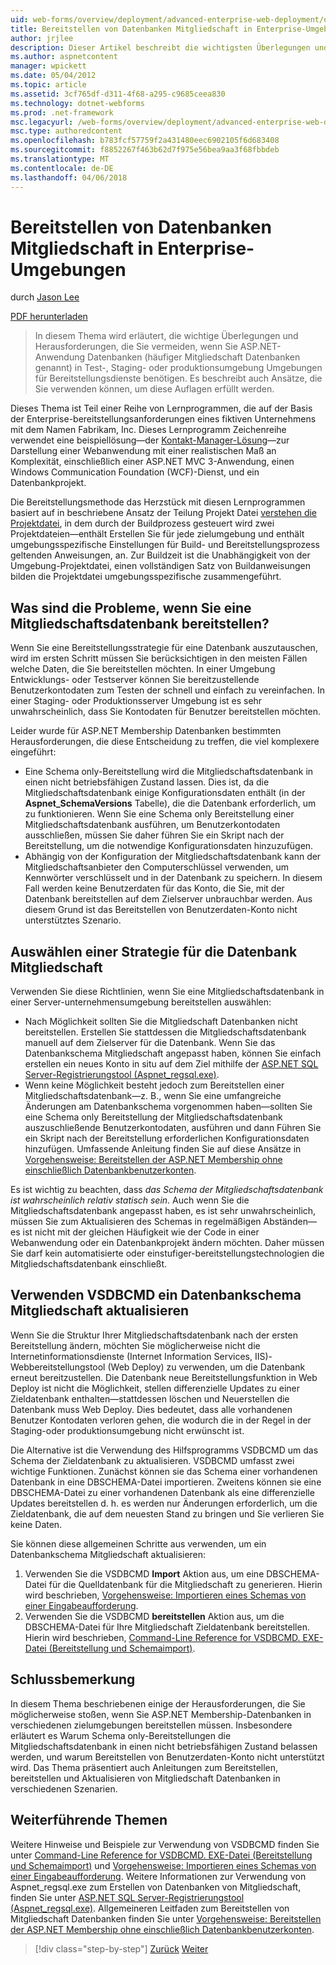 ```yaml
---
uid: web-forms/overview/deployment/advanced-enterprise-web-deployment/deploying-membership-databases-to-enterprise-environments
title: Bereitstellen von Datenbanken Mitgliedschaft in Enterprise-Umgebungen | Microsoft Docs
author: jrjlee
description: Dieser Artikel beschreibt die wichtigsten Überlegungen und Herausforderungen, die Sie benötigen, zu umgehen, wenn Sie ASP.NET Anwendung-Services-Datenbanken (üblicher... bereitstellen
ms.author: aspnetcontent
manager: wpickett
ms.date: 05/04/2012
ms.topic: article
ms.assetid: 3cf765df-d311-4f68-a295-c9685ceea830
ms.technology: dotnet-webforms
ms.prod: .net-framework
msc.legacyurl: /web-forms/overview/deployment/advanced-enterprise-web-deployment/deploying-membership-databases-to-enterprise-environments
msc.type: authoredcontent
ms.openlocfilehash: b783fcf57759f2a431480eec6902105f6d683408
ms.sourcegitcommit: f8852267f463b62d7f975e56bea9aa3f68fbbdeb
ms.translationtype: MT
ms.contentlocale: de-DE
ms.lasthandoff: 04/06/2018
---
```

<a name="deploying-membership-databases-to-enterprise-environments"></a>Bereitstellen von Datenbanken Mitgliedschaft in Enterprise-Umgebungen
====================
durch [Jason Lee](https://github.com/jrjlee)

[PDF herunterladen](https://msdnshared.blob.core.windows.net/media/MSDNBlogsFS/prod.evol.blogs.msdn.com/CommunityServer.Blogs.Components.WeblogFiles/00/00/00/63/56/8130.DeployingWebAppsInEnterpriseScenarios.pdf)

> In diesem Thema wird erläutert, die wichtige Überlegungen und Herausforderungen, die Sie vermeiden, wenn Sie ASP.NET-Anwendung Datenbanken (häufiger Mitgliedschaft Datenbanken genannt) in Test-, Staging- oder produktionsumgebung Umgebungen für Bereitstellungsdienste benötigen. Es beschreibt auch Ansätze, die Sie verwenden können, um diese Auflagen erfüllt werden.


Dieses Thema ist Teil einer Reihe von Lernprogrammen, die auf der Basis der Enterprise-bereitstellungsanforderungen eines fiktiven Unternehmens mit dem Namen Fabrikam, Inc. Dieses Lernprogramm Zeichenreihe verwendet eine beispiellösung&#x2014;der [Kontakt-Manager-Lösung](../web-deployment-in-the-enterprise/the-contact-manager-solution.md)&#x2014;zur Darstellung einer Webanwendung mit einer realistischen Maß an Komplexität, einschließlich einer ASP.NET MVC 3-Anwendung, einen Windows Communication Foundation (WCF)-Dienst, und ein Datenbankprojekt.

Die Bereitstellungsmethode das Herzstück mit diesen Lernprogrammen basiert auf in beschriebene Ansatz der Teilung Projekt Datei [verstehen die Projektdatei](../web-deployment-in-the-enterprise/understanding-the-project-file.md), in dem durch der Buildprozess gesteuert wird zwei Projektdateien&#x2014;enthält Erstellen Sie für jede zielumgebung und enthält umgebungsspezifische Einstellungen für Build- und Bereitstellungsprozess geltenden Anweisungen, an. Zur Buildzeit ist die Unabhängigkeit von der Umgebung-Projektdatei, einen vollständigen Satz von Buildanweisungen bilden die Projektdatei umgebungsspezifische zusammengeführt.

## <a name="what-are-the-issues-when-you-deploy-a-membership-database"></a>Was sind die Probleme, wenn Sie eine Mitgliedschaftsdatenbank bereitstellen?

Wenn Sie eine Bereitstellungsstrategie für eine Datenbank auszutauschen, wird im ersten Schritt müssen Sie berücksichtigen in den meisten Fällen welche Daten, die Sie bereitstellen möchten. In einer Umgebung Entwicklungs- oder Testserver können Sie bereitzustellende Benutzerkontodaten zum Testen der schnell und einfach zu vereinfachen. In einer Staging- oder Produktionsserver Umgebung ist es sehr unwahrscheinlich, dass Sie Kontodaten für Benutzer bereitstellen möchten.

Leider wurde für ASP.NET Membership Datenbanken bestimmten Herausforderungen, die diese Entscheidung zu treffen, die viel komplexere eingeführt:

- Eine Schema only-Bereitstellung wird die Mitgliedschaftsdatenbank in einen nicht betriebsfähigen Zustand lassen. Dies ist, da die Mitgliedschaftsdatenbank einige Konfigurationsdaten enthält (in der **Aspnet\_SchemaVersions** Tabelle), die die Datenbank erforderlich, um zu funktionieren. Wenn Sie eine Schema only Bereitstellung einer Mitgliedschaftsdatenbank ausführen, um Benutzerkontodaten ausschließen, müssen Sie daher führen Sie ein Skript nach der Bereitstellung, um die notwendige Konfigurationsdaten hinzuzufügen.
- Abhängig von der Konfiguration der Mitgliedschaftsdatenbank kann der Mitgliedschaftsanbieter den Computerschlüssel verwenden, um Kennwörter verschlüsselt und in der Datenbank zu speichern. In diesem Fall werden keine Benutzerdaten für das Konto, die Sie, mit der Datenbank bereitstellen auf dem Zielserver unbrauchbar werden. Aus diesem Grund ist das Bereitstellen von Benutzerdaten-Konto nicht unterstütztes Szenario.

## <a name="choosing-a-membership-database-strategy"></a>Auswählen einer Strategie für die Datenbank Mitgliedschaft

Verwenden Sie diese Richtlinien, wenn Sie eine Mitgliedschaftsdatenbank in einer Server-unternehmensumgebung bereitstellen auswählen:

- Nach Möglichkeit sollten Sie die Mitgliedschaft Datenbanken nicht bereitstellen. Erstellen Sie stattdessen die Mitgliedschaftsdatenbank manuell auf dem Zielserver für die Datenbank. Wenn Sie das Datenbankschema Mitgliedschaft angepasst haben, können Sie einfach erstellen ein neues Konto in situ auf dem Ziel mithilfe der [ASP.NET SQL Server-Registrierungstool (Aspnet\_regsql.exe)](https://msdn.microsoft.com/library/ms229862(v=vs.100).aspx).
- Wenn keine Möglichkeit besteht jedoch zum Bereitstellen einer Mitgliedschaftsdatenbank&#x2014;z. B., wenn Sie eine umfangreiche Änderungen am Datenbankschema vorgenommen haben&#x2014;sollten Sie eine Schema only Bereitstellung der Mitgliedschaftsdatenbank auszuschließende Benutzerkontodaten, ausführen und dann Führen Sie ein Skript nach der Bereitstellung erforderlichen Konfigurationsdaten hinzufügen. Umfassende Anleitung finden Sie auf diese Ansätze in [Vorgehensweise: Bereitstellen der ASP.NET Membership ohne einschließlich Datenbankbenutzerkonten](https://msdn.microsoft.com/library/ff361972(v=vs.100).aspx).

Es ist wichtig zu beachten, dass *das Schema der Mitgliedschaftsdatenbank ist wahrscheinlich relativ statisch sein*. Auch wenn Sie die Mitgliedschaftsdatenbank angepasst haben, es ist sehr unwahrscheinlich, müssen Sie zum Aktualisieren des Schemas in regelmäßigen Abständen&#x2014;es ist nicht mit der gleichen Häufigkeit wie der Code in einer Webanwendung oder ein Datenbankprojekt ändern möchten. Daher müssen Sie darf kein automatisierte oder einstufiger-bereitstellungstechnologien die Mitgliedschaftsdatenbank einschließt.

## <a name="using-vsdbcmd-to-update-a-membership-database-schema"></a>Verwenden VSDBCMD ein Datenbankschema Mitgliedschaft aktualisieren

Wenn Sie die Struktur Ihrer Mitgliedschaftsdatenbank nach der ersten Bereitstellung ändern, möchten Sie möglicherweise nicht die Internetinformationsdienste (Internet Information Services, IIS)-Webbereitstellungstool (Web Deploy) zu verwenden, um die Datenbank erneut bereitzustellen. Die Datenbank neue Bereitstellungsfunktion in Web Deploy ist nicht die Möglichkeit, stellen differenzielle Updates zu einer Zieldatenbank enthalten&#x2014;stattdessen löschen und Neuerstellen die Datenbank muss Web Deploy. Dies bedeutet, dass alle vorhandenen Benutzer Kontodaten verloren gehen, die wodurch die in der Regel in der Staging-oder produktionsumgebung nicht erwünscht ist.

Die Alternative ist die Verwendung des Hilfsprogramms VSDBCMD um das Schema der Zieldatenbank zu aktualisieren. VSDBCMD umfasst zwei wichtige Funktionen. Zunächst können sie das Schema einer vorhandenen Datenbank in eine DBSCHEMA-Datei importieren. Zweitens können sie eine DBSCHEMA-Datei zu einer vorhandenen Datenbank als eine differenzielle Updates bereitstellen d. h. es werden nur Änderungen erforderlich, um die Zieldatenbank, die auf dem neuesten Stand zu bringen und Sie verlieren Sie keine Daten.

Sie können diese allgemeinen Schritte aus verwenden, um ein Datenbankschema Mitgliedschaft aktualisieren:

1. Verwenden Sie die VSDBCMD **Import** Aktion aus, um eine DBSCHEMA-Datei für die Quelldatenbank für die Mitgliedschaft zu generieren. Hierin wird beschrieben, [Vorgehensweise: Importieren eines Schemas von einer Eingabeaufforderung](https://msdn.microsoft.com/library/dd172135.aspx).
2. Verwenden Sie die VSDBCMD **bereitstellen** Aktion aus, um die DBSCHEMA-Datei für Ihre Mitgliedschaft Zieldatenbank bereitstellen. Hierin wird beschrieben, [Command-Line Reference for VSDBCMD. EXE-Datei (Bereitstellung und Schemaimport)](https://msdn.microsoft.com/library/dd193283.aspx).

## <a name="conclusion"></a>Schlussbemerkung

In diesem Thema beschriebenen einige der Herausforderungen, die Sie möglicherweise stoßen, wenn Sie ASP.NET Membership-Datenbanken in verschiedenen zielumgebungen bereitstellen müssen. Insbesondere erläutert es Warum Schema only-Bereitstellungen die Mitgliedschaftsdatenbank in einen nicht betriebsfähigen Zustand belassen werden, und warum Bereitstellen von Benutzerdaten-Konto nicht unterstützt wird. Das Thema präsentiert auch Anleitungen zum Bereitstellen, bereitstellen und Aktualisieren von Mitgliedschaft Datenbanken in verschiedenen Szenarien.

## <a name="further-reading"></a>Weiterführende Themen

Weitere Hinweise und Beispiele zur Verwendung von VSDBCMD finden Sie unter [Command-Line Reference for VSDBCMD. EXE-Datei (Bereitstellung und Schemaimport)](https://msdn.microsoft.com/library/dd193283.aspx) und [Vorgehensweise: Importieren eines Schemas von einer Eingabeaufforderung](https://msdn.microsoft.com/library/dd172135.aspx). Weitere Informationen zur Verwendung von Aspnet\_regsql.exe zum Erstellen von Datenbanken von Mitgliedschaft, finden Sie unter [ASP.NET SQL Server-Registrierungstool (Aspnet\_regsql.exe)](https://msdn.microsoft.com/library/ms229862(v=vs.100).aspx). Allgemeineren Leitfaden zum Bereitstellen von Mitgliedschaft Datenbanken finden Sie unter [Vorgehensweise: Bereitstellen der ASP.NET Membership ohne einschließlich Datenbankbenutzerkonten](https://msdn.microsoft.com/library/ff361972(v=vs.100).aspx).

> [!div class="step-by-step"]
> [Zurück](deploying-database-role-memberships-to-test-environments.md)
> [Weiter](excluding-files-and-folders-from-deployment.md)
